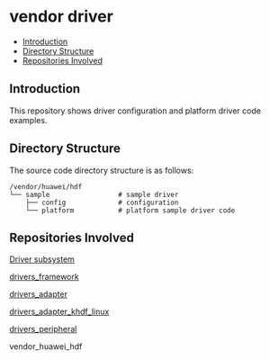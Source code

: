 # vendor driver<a name="EN-US_TOPIC_0000001124650043"></a>

-   [Introduction](#section11660541533)
-   [Directory Structure](#section161941989586)
-   [Repositories Involved](#section1371113476308)

## Introduction<a name="section11660541533"></a>

This repository shows driver configuration and platform driver code examples.

## Directory Structure<a name="section161941989586"></a>

The source code directory structure is as follows:

```
/vendor/huawei/hdf
└── sample                 # sample driver
    ├── config             # configuration
    └── platform           # platform sample driver code
```

## Repositories Involved<a name="section1371113476308"></a>

[Driver subsystem](https://gitee.com/openharmony/docs/blob/master/en/readme/driver-subsystem.md)

[drivers\_framework](https://gitee.com/openharmony/drivers_framework/blob/master/README.md)

[drivers\_adapter](https://gitee.com/openharmony/drivers_adapter/blob/master/README.md)

[drivers\_adapter\_khdf\_linux](https://gitee.com/openharmony/drivers_adapter_khdf_linux/blob/master/README.md)

[drivers\_peripheral](https://gitee.com/openharmony/drivers_peripheral/blob/master/README.md)

vendor_huawei_hdf

